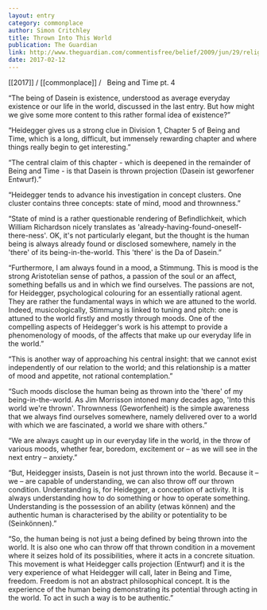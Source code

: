 ```yaml
---
layout: entry
category: commonplace
author: Simon Critchley
title: Thrown Into This World
publication: The Guardian
link: http://www.theguardian.com/commentisfree/belief/2009/jun/29/religion-philosophy
date: 2017-02-12
---
```


[[2017]] / [[commonplace]] / 
 
Being and Time pt. 4

“The being of Dasein is existence, understood as average everyday existence or our life in the world, discussed in the last entry. But how might we give some more content to this rather formal idea of existence?”

“Heidegger gives us a strong clue in Division 1, Chapter 5 of Being and Time, which is a long, difficult, but immensely rewarding chapter and where things really begin to get interesting.”

“The central claim of this chapter - which is deepened in the remainder of Being and Time - is that Dasein is thrown projection (Dasein ist geworfener Entwurf).”

“Heidegger tends to advance his investigation in concept clusters. One cluster contains three concepts: state of mind, mood and thrownness.”

“State of mind is a rather questionable rendering of Befindlichkeit, which William Richardson nicely translates as 'already-having-found-oneself-there-ness'. OK, it's not particularly elegant, but the thought is the human being is always already found or disclosed somewhere, namely in the 'there' of its being-in-the-world. This 'there' is the Da of Dasein.”

“Furthermore, I am always found in a mood, a Stimmung. This is mood is the strong Aristotelian sense of pathos, a passion of the soul or an affect, something befalls us and in which we find ourselves. The passions are not, for Heidegger, psychological colouring for an essentially rational agent. They are rather the fundamental ways in which we are attuned to the world. Indeed, musicologically, Stimmung is linked to tuning and pitch: one is attuned to the world firstly and mostly through moods. One of the compelling aspects of Heidegger's work is his attempt to provide a phenomenology of moods, of the affects that make up our everyday life in the world.”

“This is another way of approaching his central insight: that we cannot exist independently of our relation to the world; and this relationship is a matter of mood and appetite, not rational contemplation.”

“Such moods disclose the human being as thrown into the 'there' of my being-in-the-world. As Jim Morrisson intoned many decades ago, 'Into this world we're thrown'. Thrownness (Geworfenheit) is the simple awareness that we always find ourselves somewhere, namely delivered over to a world with which we are fascinated, a world we share with others.”

“We are always caught up in our everyday life in the world, in the throw of various moods, whether fear, boredom, excitement or – as we will see in the next entry – anxiety.”

“But, Heidegger insists, Dasein is not just thrown into the world. Because it – we – are capable of understanding, we can also throw off our thrown condition. Understanding is, for Heidegger, a conception of activity. It is always understanding how to do something or how to operate something. Understanding is the possession of an ability (etwas können) and the authentic human is characterised by the ability or potentiality to be (Seinkönnen).”

“So, the human being is not just a being defined by being thrown into the world. It is also one who can throw off that thrown condition in a movement where it seizes hold of its possibilities, where it acts in a concrete situation. This movement is what Heidegger calls projection (Entwurf) and it is the very experience of what Heidegger will call, later in Being and Time, freedom. Freedom is not an abstract philosophical concept. It is the experience of the human being demonstrating its potential through acting in the world. To act in such a way is to be authentic.”
